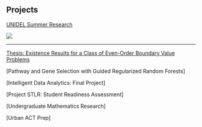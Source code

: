 ## Projects

[UNIDEL Summer Research](/unidel)

<img src="images/dummy_thumbnail.jpg?raw=true"/>

---

[Thesis: Existence Results for a Class of Even-Order Boundary Value Problems](/thesis)

[Pathway and Gene Selection with Guided Regularized Random Forests]

[Intelligent Data Analytics: Final Project]

[Project STLR: Student Readiness Assessment]

[Undergraduate Mathematics Research]

[Urban ACT Prep]
